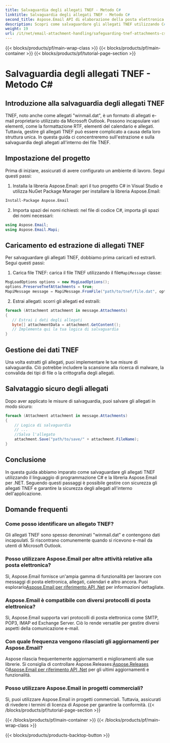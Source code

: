 ```yaml
---
title: Salvaguardia degli allegati TNEF - Metodo C#
linktitle: Salvaguardia degli allegati TNEF - Metodo C#
second_title: Aspose.Email API di elaborazione della posta elettronica .NET
description: Scopri come salvaguardare gli allegati TNEF utilizzando C# e Aspose.Email per .NET. Guida passo passo con codice sorgente incluso.
weight: 19
url: /it/net/email-attachment-handling/safeguarding-tnef-attachments-csharp-method/
---
```


{{< blocks/products/pf/main-wrap-class >}}
{{< blocks/products/pf/main-container >}}
{{< blocks/products/pf/tutorial-page-section >}}

# Salvaguardia degli allegati TNEF - Metodo C#


## Introduzione alla salvaguardia degli allegati TNEF

TNEF, noto anche come allegati "winmail.dat", è un formato di allegati e-mail proprietario utilizzato da Microsoft Outlook. Possono incapsulare vari elementi, come la formattazione RTF, elementi del calendario e allegati. Tuttavia, gestire gli allegati TNEF può essere complicato a causa della loro struttura unica. In questa guida ci concentreremo sull'estrazione e sulla salvaguardia degli allegati all'interno dei file TNEF.

## Impostazione del progetto

Prima di iniziare, assicurati di avere configurato un ambiente di lavoro. Segui questi passi:

1. Installa la libreria Aspose.Email: apri il tuo progetto C# in Visual Studio e utilizza NuGet Package Manager per installare la libreria Aspose.Email:

```bash
Install-Package Aspose.Email
```

2. Importa spazi dei nomi richiesti: nel file di codice C#, importa gli spazi dei nomi necessari:

```csharp
using Aspose.Email;
using Aspose.Email.Mapi;
```

## Caricamento ed estrazione di allegati TNEF

Per salvaguardare gli allegati TNEF, dobbiamo prima caricarli ed estrarli. Segui questi passi:

1.  Carica file TNEF: carica il file TNEF utilizzando il file`MapiMessage` classe:

```csharp
MsgLoadOptions options = new MsgLoadOptions();
options.PreserveTnefAttachments = true;
MapiMessage message = MapiMessage.FromFile("path/to/tnef/file.dat", options);
```

2. Estrai allegati: scorri gli allegati ed estraili:

```csharp
foreach (Attachment attachment in message.Attachments)
{
   // Estrai i dati degli allegati
   byte[] attachmentData = attachment.GetContent();
   // Implementa qui la tua logica di salvaguardia
}
```

## Gestione dei dati TNEF

Una volta estratti gli allegati, puoi implementare le tue misure di salvaguardia. Ciò potrebbe includere la scansione alla ricerca di malware, la convalida dei tipi di file o la crittografia degli allegati.

## Salvataggio sicuro degli allegati

Dopo aver applicato le misure di salvaguardia, puoi salvare gli allegati in modo sicuro:

```csharp
foreach (Attachment attachment in message.Attachments)
{
    // Logica di salvaguardia
    // ...
    //Salva l'allegato
    attachment.Save("path/to/save/" + attachment.FileName);
}
```

## Conclusione

In questa guida abbiamo imparato come salvaguardare gli allegati TNEF utilizzando il linguaggio di programmazione C# e la libreria Aspose.Email per .NET. Seguendo questi passaggi è possibile gestire con sicurezza gli allegati TNEF e garantire la sicurezza degli allegati all'interno dell'applicazione.

## Domande frequenti

### Come posso identificare un allegato TNEF?

Gli allegati TNEF sono spesso denominati "winmail.dat" e contengono dati incapsulati. Si riscontrano comunemente quando si ricevono e-mail da utenti di Microsoft Outlook.

### Posso utilizzare Aspose.Email per altre attività relative alla posta elettronica?

 Sì, Aspose.Email fornisce un'ampia gamma di funzionalità per lavorare con messaggi di posta elettronica, allegati, calendari e altro ancora. Puoi esplorarlo[Aspose.Email per riferimento API .Net](https://reference.aspose.com/email/net) per informazioni dettagliate.

### Aspose.Email è compatibile con diversi protocolli di posta elettronica?

Sì, Aspose.Email supporta vari protocolli di posta elettronica come SMTP, POP3, IMAP ed Exchange Server. Ciò lo rende versatile per gestire diversi aspetti della comunicazione e-mail.

### Con quale frequenza vengono rilasciati gli aggiornamenti per Aspose.Email?

Aspose rilascia frequentemente aggiornamenti e miglioramenti alle sue librerie. Si consiglia di controllare Aspose.Releases:[Aspose.Releases](https://releases.aspose.com/email/net/) O[Aspose.Email per riferimento API .Net](https://reference.aspose.com/email/net) per gli ultimi aggiornamenti e funzionalità.

### Posso utilizzare Aspose.Email in progetti commerciali?

Sì, puoi utilizzare Aspose.Email in progetti commerciali. Tuttavia, assicurati di rivedere i termini di licenza di Aspose per garantire la conformità.
{{< /blocks/products/pf/tutorial-page-section >}}

{{< /blocks/products/pf/main-container >}}
{{< /blocks/products/pf/main-wrap-class >}}

{{< blocks/products/products-backtop-button >}}

